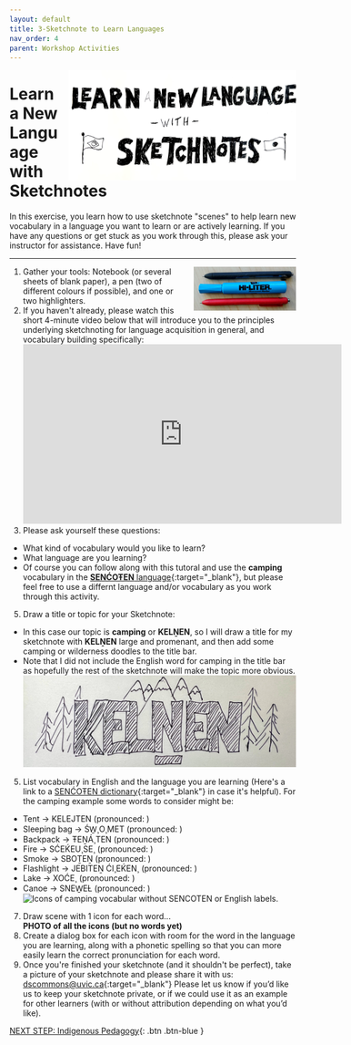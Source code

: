 ```yaml
---
layout: default
title: 3-Sketchnote to Learn Languages
nav_order: 4
parent: Workshop Activities
---
```


<img src="images/act-5/learn-language.jpg" alt="Learn a New Language with Sketchnoting" style="float:right;width:400px;margin-left:10px;">

# Learn a New Language with Sketchnotes

In this exercise, you learn how to use sketchnote "scenes" to help learn new vocabulary in a language you want to learn or are actively learning. If you have any questions or get stuck as you work through this, please ask your instructor for assistance.  Have fun!
<hr>
<img src="images/act-2/pens.png" alt="pens" style="float:right;width:180px;margin-left:10px;">

1.  Gather your tools: Notebook (or several sheets of blank paper), a pen (two of different colours if possible), and one or two highlighters. 
2.  If you haven't already, please watch this short 4-minute video below that will introduce you to the principles underlying sketchnoting for language acquisition in general, and vocabulary building specifically:<br>  
    <iframe width="560" height="315" src="https://www.youtube.com/embed/seb4JpMVVO0?start=45" title="YouTube video player" frameborder="0" allow="accelerometer; autoplay; clipboard-write; encrypted-media; gyroscope; picture-in-picture" allowfullscreen></iframe>  
3. Please ask yourself these questions:
  - What kind of vocabulary would you like to learn? 
  - What language are you learning? 
  - Of course you can follow along with this tutoral and use the **camping** vocabulary in the [**SENĆOŦEN** language](https://www.firstvoices.com/explore/FV/sections/Data/THE%20SEN%C4%86O%C5%A6EN%20LANGUAGE/SEN%C4%86O%C5%A6EN/SEN%C4%86O%C5%A6EN){:target="_blank"}, but please feel free to use a differnt language and/or vocabulary as you work through this activity.
5.  Draw a title or topic for your Sketchnote:
  - In this case our topic is **camping** or **KELṈEN**, so I will draw a title for my sketchnote with **KELṈEN** large and promenant, and then add some camping or wilderness doodles to the title bar. 
  - Note that I did not include the English word for camping in the title bar as hopefully the rest of the sketchnote will make the topic more obvious. 
<br><img src="images/act-5/kelnen.jpg" alt="KELNEN or Camping in the SENCOTEN language">
5.  List vocabulary in English and the language you are learning (Here's a link to a [SENĆOŦEN dictionary](https://itservices.cas.unt.edu/~montler/saanich/wordlist/EnglishIndex.html){:target="_blank"} in case it's helpful). For the camping example some words to consider might be: 
  - Tent -> KELEJTEN (pronounced: )
  - Sleeping bag -> ŚW̱¸O¸MET (pronounced: )
  - Backpack -> ŦEṈÁ¸TEN (pronounced: )
  - Fire -> SĆEḰEU¸SE¸ (pronounced: )
  - Smoke -> SBOṮEṈ (pronounced: )
  - Flashlight -> JEBITEṈ ĆI¸EḰEN¸ (pronounced: )
  - Lake -> XOĆE¸ (pronounced: )
  - Canoe -> SNEW̱EȽ (pronounced: )
<br><img src="images/act-5/icons.jpg" alt="Icons of camping vocabular without SENCOTEN or English labels.">
7.  Draw scene with 1 icon for each word...
<br>**PHOTO of all the icons (but no words yet)**
9.  Create a dialog box for each icon with room for the word in the language you are learning, along with a phonetic spelling so that you can more easily learn the correct pronunciation for each word.
10.  Once you're finished your sketchnote (and it shouldn't be perfect), take a picture of your sketchnote and please share it with us: [dscommons@uvic.ca](mailto:dscommons@uvic.ca){:target="_blank"}
Please let us know if you’d like us to keep your sketchnote private, or if we could use it as an example for other learners (with or without attribution depending on what you’d like).

[NEXT STEP: Indigenous Pedagogy](act-4-indigenous-pedagogy.html){: .btn .btn-blue }

